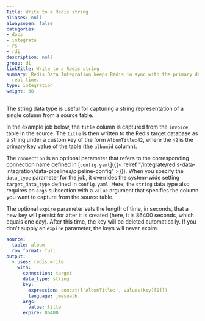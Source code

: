 ```yaml
---
Title: Write to a Redis string
aliases: null
alwaysopen: false
categories:
- docs
- integrate
- rs
- rdi
description: null
group: di
linkTitle: Write to a Redis string
summary: Redis Data Integration keeps Redis in sync with the primary database in near
  real time.
type: integration
weight: 30
---
```


The string data type is useful for capturing a string representation of a single column from
a source table.

In the example job below, the `title` column is captured from the `invoice` table in the source.
The `title` is then written to the Redis target database as a string under a custom key of the
form `AlbumTitle:42`, where the `42` is the primary key value of the table (the `albumid` column).

The `connection` is an optional parameter that refers to the corresponding connection name defined in
[`config.yaml`]({{< relref "/integrate/redis-data-integration/data-pipelines/pipeline-config" >}}). 
When you specify the `data_type` parameter for the job, it overrides the system-wide setting `target_data_type` defined in `config.yaml`. Here, the `string` data type also requires an `args` subsection
with a `value` argument that specifies the column you want to capture from the source table.

The optional `expire` parameter sets the length of time, in seconds, that a new key will
persist for after it is created (here, it is 86400 seconds, which equals one day).
After this time, the key will be deleted automatically.
If you don't supply an `expire` parameter, the keys will never expire. 

```yaml
source:
  table: album
  row_format: full
output:
  - uses: redis.write
    with:
      connection: target
      data_type: string
      key:
        expression: concat(['AlbumTitle:', values(key)[0]])
        language: jmespath
      args:
        value: title
      expire: 86400
```

